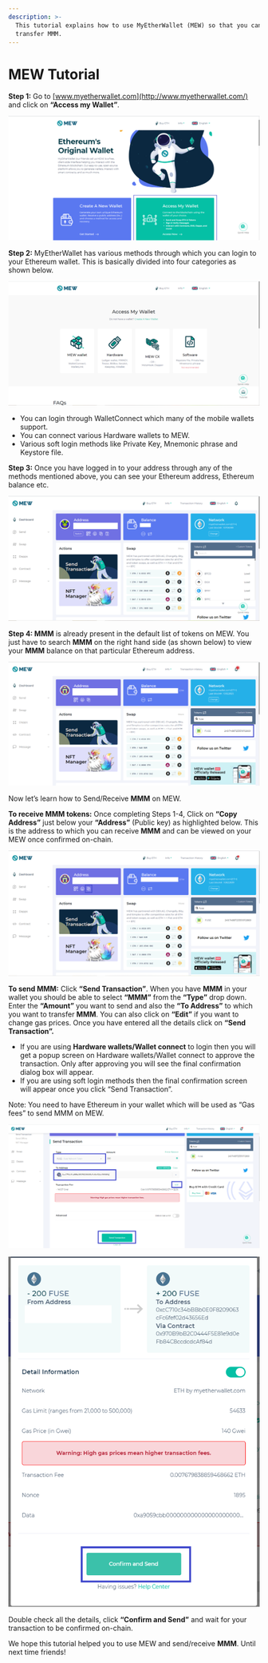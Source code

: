```yaml
---
description: >-
  This tutorial explains how to use MyEtherWallet (MEW) so that you can view and
  transfer MMM.
---
```


# MEW Tutorial

**Step 1:** Go to [www.myetherwallet.com](http://www.myetherwallet.com/) and click on **“Access my Wallet”**.

![](../../.gitbook/assets/2%20%283%29.png)

**Step 2:** MyEtherWallet has various methods through which you can login to your Ethereum wallet. This is basically divided into four categories as shown below.

![](../../.gitbook/assets/1%20%282%29.png)

* You can login through WalletConnect which many of the mobile wallets support.
* You can connect various Hardware wallets to MEW.
* Various soft login methods like Private Key, Mnemonic phrase and Keystore file.

**Step 3:** Once you have logged in to your address through any of the methods mentioned above, you can see your Ethereum address, Ethereum balance etc.

![](../../.gitbook/assets/6%20%283%29.png)

**Step 4: MMM** is already present in the default list of tokens on MEW. You just have to search **MMM** on the right hand side \(as shown below\) to view your **MMM** balance on that particular Ethereum address.

![](../../.gitbook/assets/7%20%282%29.png)

Now let’s learn how to Send/Receive **MMM** on MEW.

**To receive MMM tokens:** Once completing Steps 1-4, Click on **“Copy Address”** just below your **“Address”** \(Public key\) as highlighted below. This is the address to which you can receive **MMM** and can be viewed on your MEW once confirmed on-chain.

![](../../.gitbook/assets/8.png)

**To send MMM:** Click **“Send Transaction”**. When you have **MMM** in your wallet you should be able to select **“MMM”** from the **“Type”** drop down. Enter the **“Amount”** you want to send and also the **“To Address”** to which you want to transfer **MMM**. You can also click on **“Edit”** if you want to change gas prices. Once you have entered all the details click on **“Send Transaction”.**

* If you are using **Hardware wallets/Wallet connect** to login then you will get a popup screen on Hardware wallets/Wallet connect to approve the transaction. Only after approving you will see the final confirmation dialog box will appear.
*  If you are using soft login methods then the final confirmation screen will appear once you click “Send Transaction”.

Note: You need to have Ethereum in your wallet which will be used as “Gas fees” to send MMM on MEW.

![](../../.gitbook/assets/9%20%282%29.png)

![](../../.gitbook/assets/10%20%281%29.png)

Double check all the details, click **“Confirm and Send”** and wait for your transaction to be confirmed on-chain.

We hope this tutorial helped you to use MEW and send/receive **MMM**. Until next time friends!

